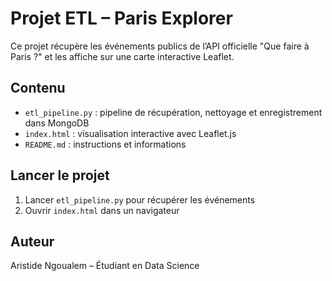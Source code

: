 # Projet ETL – Paris Explorer

Ce projet récupère les événements publics de l’API officielle "Que faire à Paris ?" et les affiche sur une carte interactive Leaflet.

## Contenu
- `etl_pipeline.py` : pipeline de récupération, nettoyage et enregistrement dans MongoDB
- `index.html` : visualisation interactive avec Leaflet.js
- `README.md` : instructions et informations

## Lancer le projet
1. Lancer `etl_pipeline.py` pour récupérer les événements
2. Ouvrir `index.html` dans un navigateur

## Auteur
Aristide Ngoualem – Étudiant en Data Science
